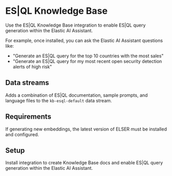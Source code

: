 # ES|QL Knowledge Base

Use the ES|QL Knowledge Base integration to enable ES|QL query generation within the Elastic AI Assistant.

For example, once installed, you can ask the Elastic AI Assistant questions like:

* "Generate an ES|QL query for the top 10 countries with the most sales"
* "Generate an ES|QL query for my most recent open security detection alerts of high risk"

## Data streams

Adds a combination of ES|QL documentation, sample prompts, and language files to the `kb-esql-default` data stream.

## Requirements

If generating new embeddings, the latest version of ELSER must be installed and configured.

## Setup

Install integration to create Knowledge Base docs and enable ES|QL query generation within the Elastic AI Assistant.
